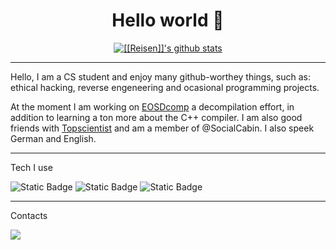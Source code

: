 <h1 align="center">
  Hello world 👋
</h1>

<p align="center">
  <a href="https://github.com/0x32767"><img src="https://github-readme-stats.vercel.app/api?username=0x32767&hide_border=true&show_icons=true" alt="[[Reisen]]'s github stats"></a>
</p>

<hr>

Hello, I am a CS student and enjoy many github-worthey things, such as: ethical hacking, reverse engeneering and ocasional programming projects.

At the moment I am working on [EOSDcomp](https://github.com/wearrrrr/EoSDecomp) a decompilation effort, in addition to learning a ton more about the C++ compiler. I am also good friends with [Topscientist](https://github.com/Topscientist) and am a member of @SocialCabin. I also speek German and English.

<hr>

Tech I use

![Static Badge](https://img.shields.io/badge/python-%233776AB) ![Static Badge](https://img.shields.io/badge/javascript-%23F7DF1E) ![Static Badge](https://img.shields.io/badge/c-%23A8B9CC)

<hr>

Contacts

[![](https://img.shields.io/badge/discord-%235865F2)](discordapp.com/users/827181645672480798)
